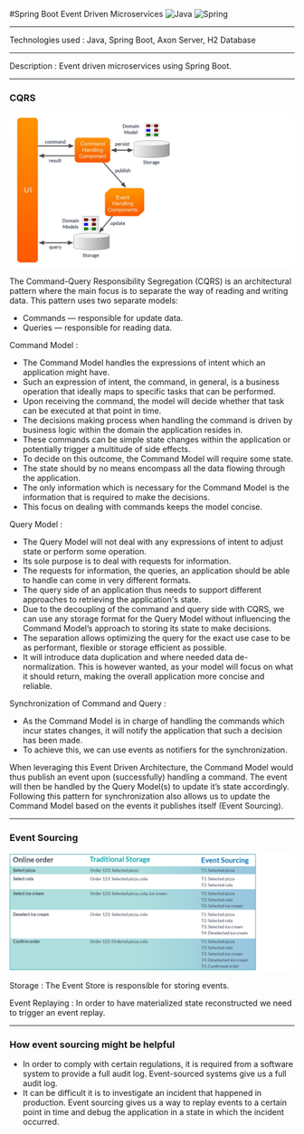#Spring Boot Event Driven Microservices
![Java](https://img.shields.io/badge/java-%23ED8B00.svg?style=for-the-badge&logo=java&logoColor=white)
![Spring](https://img.shields.io/badge/spring-%236DB33F.svg?style=for-the-badge&logo=spring&logoColor=white)

---
Technologies used : Java, Spring Boot, Axon Server, H2 Database

---
Description : Event driven microservices using Spring Boot.

---

<h3>CQRS</h3>

![cqrs](img/cqrs.png)

The Command-Query Responsibility Segregation (CQRS) is an architectural pattern where the main focus is to separate the way of reading and writing data. This pattern uses two separate models:
- Commands — responsible for update data.
- Queries — responsible for reading data.

Command Model : 
- The Command Model handles the expressions of intent which an application might have. 
- Such an expression of intent, the command, in general, is a business operation that ideally maps to specific tasks that can be performed. 
- Upon receiving the command, the model will decide whether that task can be executed at that point in time. 
- The decisions making process when handling the command is driven by business logic within the domain the application resides in. 
- These commands can be simple state changes within the application or potentially trigger a multitude of side effects. 
- To decide on this outcome, the Command Model will require some state. 
- The state should by no means encompass all the data flowing through the application. 
- The only information which is necessary for the Command Model is the information that is required to make the decisions.
- This focus on dealing with commands keeps the model concise.

Query Model :
- The Query Model will not deal with any expressions of intent to adjust state or perform some operation. 
- Its sole purpose is to deal with requests for information. 
- The requests for information, the queries, an application should be able to handle can come in very different formats.
- The query side of an application thus needs to support different approaches to retrieving the application's state. 
- Due to the decoupling of the command and query side with CQRS, we can use any storage format for the Query Model without influencing the Command Model’s approach to storing its state to make decisions.
- The separation allows optimizing the query for the exact use case to be as performant, flexible or storage efficient as possible. 
- It will introduce data duplication and where needed data de-normalization. This is however wanted, as your model will focus on what it should return, making the overall application more concise and reliable.

Synchronization of Command and Query :
- As the Command Model is in charge of handling the commands which incur states changes, it will notify the application that such a decision has been made. 
- To achieve this, we can use events as notifiers for the synchronization.

When leveraging this Event Driven Architecture, the Command Model would thus publish an event upon (successfully) handling a command. 
The event will then be handled by the Query Model(s) to update it’s state accordingly. 
Following this pattern for synchronization also allows us to update the Command Model based on the events it publishes itself (Event Sourcing).

---

<h3>Event Sourcing</h3>

![Event Sourcing](img/eventSourcing.png)

Storage : The Event Store is responsible for storing events. 

Event Replaying : In order to have materialized state reconstructed we need to trigger an event replay. 



--- 

<h3>How event sourcing might be helpful</h3>

- In order to comply with certain regulations, it is required from a software system to provide a full audit log. Event-sourced systems give us a full audit log.
- It can be difficult it is to investigate an incident that happened in production. Event sourcing gives us a way to replay events to a certain point in time and debug the application in a state in which the incident occurred.

